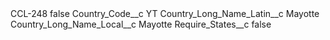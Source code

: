 <?xml version="1.0" encoding="UTF-8"?>
<CustomMetadata xmlns="http://soap.sforce.com/2006/04/metadata" xmlns:xsi="http://www.w3.org/2001/XMLSchema-instance" xmlns:xsd="http://www.w3.org/2001/XMLSchema">
    <label>CCL-248</label>
    <protected>false</protected>
    <values>
        <field>Country_Code__c</field>
        <value xsi:type="xsd:string">YT</value>
    </values>
    <values>
        <field>Country_Long_Name_Latin__c</field>
        <value xsi:type="xsd:string">Mayotte</value>
    </values>
    <values>
        <field>Country_Long_Name_Local__c</field>
        <value xsi:type="xsd:string">Mayotte</value>
    </values>
    <values>
        <field>Require_States__c</field>
        <value xsi:type="xsd:boolean">false</value>
    </values>
</CustomMetadata>
